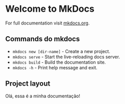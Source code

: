 # Welcome to MkDocs

For full documentation visit [mkdocs.org](https://www.mkdocs.org).

## Commands do mkdocs

* `mkdocs new [dir-name]` - Create a new project.
* `mkdocs serve` - Start the live-reloading docs server.
* `mkdocs build` - Build the documentation site.
* `mkdocs -h` - Print help message and exit.

## Project layout

Olá, essa é a minha documentação!